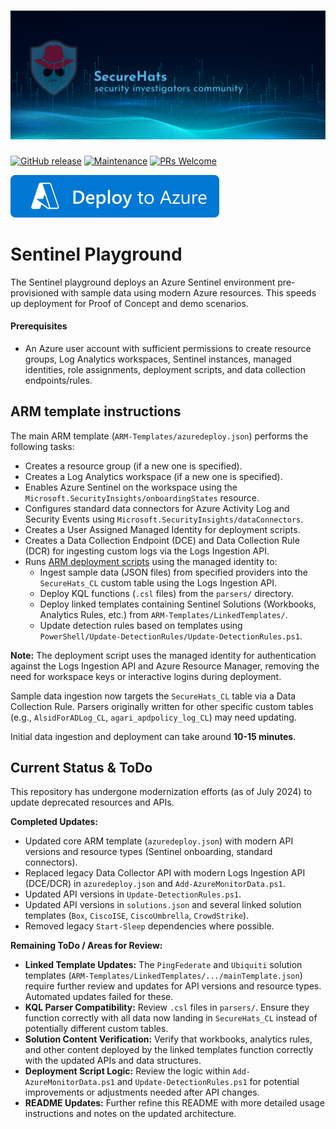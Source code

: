 ![logo](./media/sh-banners.png)
=========
[![GitHub release](https://img.shields.io/github/release/SecureHats/Sentinel-playground.svg?style=flat-square)](https://github.com/SecureHats/Sentinel-playground/releases)
[![Maintenance](https://img.shields.io/maintenance/yes/2024.svg?style=flat-square)]()
[![PRs Welcome](https://img.shields.io/badge/PRs-welcome-brightgreen.svg?style=flat-square)](http://makeapullrequest.com)

[![Deploy To Azure](https://raw.githubusercontent.com/Azure/azure-quickstart-templates/master/1-CONTRIBUTION-GUIDE/images/deploytoazure.svg?sanitize=true)](https://portal.azure.com/#create/Microsoft.Template/uri/https%3A%2F%2Fraw.githubusercontent.com%2FSecureHats%2FSentinel-playground%2Fmain%2FARM-Templates%2Fazuredeploy.json/createUIDefinitionUri/https%3A%2F%2Fraw.githubusercontent.com%2FSecureHats%2FSentinel-playground%2Fmain%2FARM-Templates%2FUiDefinition.json)
# Sentinel Playground

The Sentinel playground deploys an Azure Sentinel environment pre-provisioned with sample data using modern Azure resources. This speeds up deployment for Proof of Concept and demo scenarios.

#### Prerequisites

- An Azure user account with sufficient permissions to create resource groups, Log Analytics workspaces, Sentinel instances, managed identities, role assignments, deployment scripts, and data collection endpoints/rules.

## ARM template instructions

The main ARM template (`ARM-Templates/azuredeploy.json`) performs the following tasks:

- Creates a resource group (if a new one is specified).
- Creates a Log Analytics workspace (if a new one is specified).
- Enables Azure Sentinel on the workspace using the `Microsoft.SecurityInsights/onboardingStates` resource.
- Configures standard data connectors for Azure Activity Log and Security Events using `Microsoft.SecurityInsights/dataConnectors`.
- Creates a User Assigned Managed Identity for deployment scripts.
- Creates a Data Collection Endpoint (DCE) and Data Collection Rule (DCR) for ingesting custom logs via the Logs Ingestion API.
- Runs [ARM deployment scripts](https://docs.microsoft.com/azure/azure-resource-manager/templates/deployment-script-template) using the managed identity to:
    - Ingest sample data (JSON files) from specified providers into the `SecureHats_CL` custom table using the Logs Ingestion API.
    - Deploy KQL functions (`.csl` files) from the `parsers/` directory.
    - Deploy linked templates containing Sentinel Solutions (Workbooks, Analytics Rules, etc.) from `ARM-Templates/LinkedTemplates/`.
    - Update detection rules based on templates using `PowerShell/Update-DetectionRules/Update-DetectionRules.ps1`.

**Note:** The deployment script uses the managed identity for authentication against the Logs Ingestion API and Azure Resource Manager, removing the need for workspace keys or interactive logins during deployment.

Sample data ingestion now targets the `SecureHats_CL` table via a Data Collection Rule. Parsers originally written for other specific custom tables (e.g., `AlsidForADLog_CL`, `agari_apdpolicy_log_CL`) may need updating.

Initial data ingestion and deployment can take around **10-15 minutes**.

## Current Status & ToDo

This repository has undergone modernization efforts (as of July 2024) to update deprecated resources and APIs.

**Completed Updates:**
- Updated core ARM template (`azuredeploy.json`) with modern API versions and resource types (Sentinel onboarding, standard connectors).
- Replaced legacy Data Collector API with modern Logs Ingestion API (DCE/DCR) in `azuredeploy.json` and `Add-AzureMonitorData.ps1`.
- Updated API versions in `Update-DetectionRules.ps1`.
- Updated API versions in `solutions.json` and several linked solution templates (`Box`, `CiscoISE`, `CiscoUmbrella`, `CrowdStrike`).
- Removed legacy `Start-Sleep` dependencies where possible.

**Remaining ToDo / Areas for Review:**
- **Linked Template Updates:** The `PingFederate` and `Ubiquiti` solution templates (`ARM-Templates/LinkedTemplates/.../mainTemplate.json`) require further review and updates for API versions and resource types. Automated updates failed for these.
- **KQL Parser Compatibility:** Review `.csl` files in `parsers/`. Ensure they function correctly with all data now landing in `SecureHats_CL` instead of potentially different custom tables.
- **Solution Content Verification:** Verify that workbooks, analytics rules, and other content deployed by the linked templates function correctly with the updated APIs and data structures.
- **Deployment Script Logic:** Review the logic within `Add-AzureMonitorData.ps1` and `Update-DetectionRules.ps1` for potential improvements or adjustments needed after API changes.
- **README Updates:** Further refine this README with more detailed usage instructions and notes on the updated architecture.
